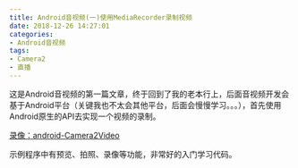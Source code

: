 ```yaml
---
title: Android音视频(一)使用MediaRecorder录制视频
date: 2018-12-26 14:27:01
categories: 
- Android音视频
tags:
- Camera2
- 直播
---
```


这是Android音视频的第一篇文章，终于回到了我的老本行上，后面音视频开发会基于Android平台（关键我也不太会其他平台，后面会慢慢学习。。。），首先使用Android原生的API去实现一个视频的录制。





[录像：android-Camera2Video](https://github.com/googlesamples/android-Camera2Video)

示例程序中有预览、拍照、录像等功能，非常好的入门学习代码。